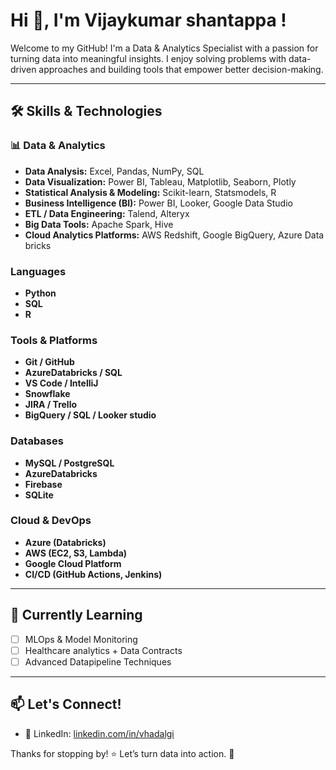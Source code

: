 # Hi 👋, I'm Vijaykumar shantappa !

Welcome to my GitHub! I'm a Data & Analytics Specialist with a passion for turning data into meaningful insights. I enjoy solving problems with data-driven approaches and building tools that empower better decision-making.

---

## 🛠️ Skills & Technologies

### 📊 Data & Analytics
- **Data Analysis:** Excel, Pandas, NumPy, SQL
- **Data Visualization:** Power BI, Tableau, Matplotlib, Seaborn, Plotly
- **Statistical Analysis & Modeling:** Scikit-learn, Statsmodels, R
- **Business Intelligence (BI):** Power BI, Looker, Google Data Studio
- **ETL / Data Engineering:** Talend, Alteryx
- **Big Data Tools:** Apache Spark, Hive
- **Cloud Analytics Platforms:** AWS Redshift, Google BigQuery, Azure Data bricks

### Languages
- **Python**
- **SQL**
- **R**

### Tools & Platforms
- **Git / GitHub**
- **AzureDatabricks / SQL**
- **VS Code / IntelliJ**
- **Snowflake**
- **JIRA / Trello**
- **BigQuery / SQL / Looker studio**

### Databases
- **MySQL / PostgreSQL**
- **AzureDatabricks**
- **Firebase**
- **SQLite**

### Cloud & DevOps
- **Azure (Databricks)**
- **AWS (EC2, S3, Lambda)**
- **Google Cloud Platform**
- **CI/CD (GitHub Actions, Jenkins)**

---

## 🌱 Currently Learning

- [ ] MLOps & Model Monitoring
- [ ] Healthcare analytics + Data Contracts
- [ ] Advanced Datapipeline Techniques

---

## 📫 Let's Connect!

- 💼 LinkedIn: [linkedin.com/in/vhadalgi](https://linkedin.com/in/vhadalgi)


Thanks for stopping by! ⭐️ Let’s turn data into action. 🚀
